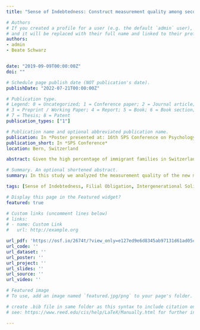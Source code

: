 ```yaml
---
title: "Sense of Indebtedness: Construct measurement quality among second generation immigrants"

# Authors
# If you created a profile for a user (e.g. the default `admin` user), write the username (folder name) here 
# and it will be replaced with their full name and linked to their profile.
authors:
- admin
- Beate Schwarz


date: "2019-09-09T00:00:00Z"
doi: ""

# Schedule page publish date (NOT publication's date).
publishDate: "2022-07-21T00:00:00Z"

# Publication type.
# Legend: 0 = Uncategorized; 1 = Conference paper; 2 = Journal article;
# 3 = Preprint / Working Paper; 4 = Report; 5 = Book; 6 = Book section;
# 7 = Thesis; 8 = Patent
publication_types: ["1"]

# Publication name and optional abbreviated publication name.
publication: In *Poster presented at: 16th SPS Conference on Psychology*
publication_short: In *SPS Conference*
location: Bern, Switzerland

abstract: Given the high percentage of immigrant families in Switzerland, understanding their specific family relationship dynamics is becoming more important. From Kang and Raffaelli (2015), we adopted the questionnaire on sense of indebtedness for our study on intergenerational relationships of immigrant families. Indebtedness is defined as ‘an individual’s recognition of obligations to parents due to his or her parents’ child-centered immigration aspirations and their sacrifice for the sake of their children’. The present study (approx. 350 adult children with at least one parent who immigrated into Switzerland and who is at minimum 60 years old) aims to analyze the measurement quality of our German translation of the questionnaire. We will present item statistics, reliability of the scale and, with respect to validity, results of factor analyses and correlations with measures of filial obligations. The applicability of the questionnaire to the Swiss context will be discussed.

# Summary. An optional shortened abstract.
summary: In this study we analyzed the measurement quality of the new measure Sense of Indebtedness.

tags: [Sense of Indebtedness, Filial Obligation, Intergenerational Solidarity, Intergenerational Relations]

# Display this page in the Featured widget?
featured: true

# Custom links (uncomment lines below)
# links:
# - name: Custom Link
#   url: http://example.org

url_pdf: 'https://osf.io/2674t/?view_only=e127ed9e6d8345ab97131d61ad05c765'
url_code: ''
url_dataset: ''
url_poster: ''
url_project: ''
url_slides: ''
url_source: ''
url_video: ''

# Featured image
# To use, add an image named `featured.jpg/png` to your page's folder. 

# create .bib file in same folder as this syntax to include citation on website.
# see: https://www.reed.edu/cis/help/LaTeX/Manually.html for further information, also https://www.bibtex.com/e/entry-types/#inproceedings

---
```

